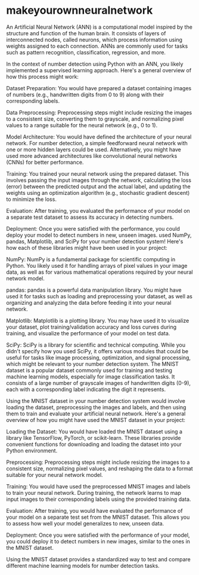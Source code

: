 # makeyourownneuralnetwork
An Artificial Neural Network (ANN) is a computational model inspired by the structure and function of the human brain. It consists of layers of interconnected nodes, called neurons, which process information using weights assigned to each connection. ANNs are commonly used for tasks such as pattern recognition, classification, regression, and more.

In the context of number detection using Python with an ANN, you likely implemented a supervised learning approach. Here's a general overview of how this process might work:

Dataset Preparation: You would have prepared a dataset containing images of numbers (e.g., handwritten digits from 0 to 9) along with their corresponding labels.

Data Preprocessing: Preprocessing steps might include resizing the images to a consistent size, converting them to grayscale, and normalizing pixel values to a range suitable for the neural network (e.g., 0 to 1).

Model Architecture: You would have defined the architecture of your neural network. For number detection, a simple feedforward neural network with one or more hidden layers could be used. Alternatively, you might have used more advanced architectures like convolutional neural networks (CNNs) for better performance.

Training: You trained your neural network using the prepared dataset. This involves passing the input images through the network, calculating the loss (error) between the predicted output and the actual label, and updating the weights using an optimization algorithm (e.g., stochastic gradient descent) to minimize the loss.

Evaluation: After training, you evaluated the performance of your model on a separate test dataset to assess its accuracy in detecting numbers.

Deployment: Once you were satisfied with the performance, you could deploy your model to detect numbers in new, unseen images.
 used NumPy, pandas, Matplotlib, and SciPy for your number detection system! Here's how each of these libraries might have been used in your project:

NumPy: NumPy is a fundamental package for scientific computing in Python. You likely used it for handling arrays of pixel values in your image data, as well as for various mathematical operations required by your neural network model.

pandas: pandas is a powerful data manipulation library. You might have used it for tasks such as loading and preprocessing your dataset, as well as organizing and analyzing the data before feeding it into your neural network.

Matplotlib: Matplotlib is a plotting library. You may have used it to visualize your dataset, plot training/validation accuracy and loss curves during training, and visualize the performance of your model on test data.

SciPy: SciPy is a library for scientific and technical computing. While you didn't specify how you used SciPy, it offers various modules that could be useful for tasks like image processing, optimization, and signal processing, which might be relevant to your number detection system.
The MNIST dataset is a popular dataset commonly used for training and testing machine learning models, especially for image classification tasks. It consists of a large number of grayscale images of handwritten digits (0-9), each with a corresponding label indicating the digit it represents.

Using the MNIST dataset in your number detection system would involve loading the dataset, preprocessing the images and labels, and then using them to train and evaluate your artificial neural network. Here's a general overview of how you might have used the MNIST dataset in your project:

Loading the Dataset: You would have loaded the MNIST dataset using a library like TensorFlow, PyTorch, or scikit-learn. These libraries provide convenient functions for downloading and loading the dataset into your Python environment.

Preprocessing: Preprocessing steps might include resizing the images to a consistent size, normalizing pixel values, and reshaping the data to a format suitable for your neural network model.

Training: You would have used the preprocessed MNIST images and labels to train your neural network. During training, the network learns to map input images to their corresponding labels using the provided training data.

Evaluation: After training, you would have evaluated the performance of your model on a separate test set from the MNIST dataset. This allows you to assess how well your model generalizes to new, unseen data.

Deployment: Once you were satisfied with the performance of your model, you could deploy it to detect numbers in new images, similar to the ones in the MNIST dataset.

Using the MNIST dataset provides a standardized way to test and compare different machine learning models for number detection tasks.
